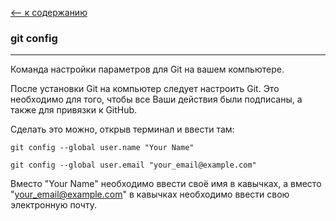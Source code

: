 [<-- к содержанию](readme.md)

### git config
----
Команда настройки параметров для Git на вашем компьютере.

После установки Git на компьютер следует настроить Git. Это необходимо для того, чтобы все Ваши действия были подписаны, а также для привязки к GitHub. 

Сделать это можно, открыв терминал и ввести там:

```
git config --global user.name "Your Name"

git config --global user.email "your_email@example.com"
```
Вместо "Your Name" необходимо ввести своё имя в кавычках, а вместо "your_email@example.com" в кавычках необходимо ввести свою электронную почту.